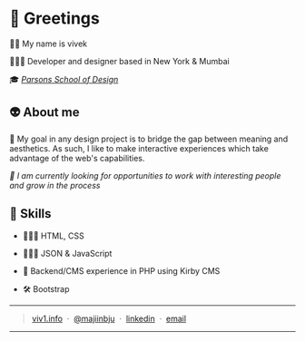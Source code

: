 # 🐉 Greetings
👋🏾 My name is vivek

👨🏾‍💻 Developer and designer based in New York & Mumbai

🎓 *[Parsons School of Design](https://www.newschool.edu/parsons/)* 

## 👽 About me
🎯 My goal in any design project is to bridge the gap between meaning and aesthetics. As such, I like to make interactive experiences which take advantage of the web's capabilities.
 
*👀 I am currently looking for opportunities to work with interesting people and grow in the process*

## 🎨 Skills

- 👨🏾‍🎨 HTML, CSS

- 👷🏾‍♂️ JSON & JavaScript

- 🧱 Backend/CMS experience in PHP using Kirby CMS

- 🛠️ Bootstrap

---
> [viv1.info](https://www.viv1.info) &nbsp;&middot;&nbsp;
> [@majiinbju](https://github.com/majiinbju) &nbsp;&middot;&nbsp;
> [linkedin](https://www.linkedin.com/in/vivek-bajaj) &nbsp;&middot;&nbsp;
> [email](mailto:vivekbajaj14@gmail.com)
---
